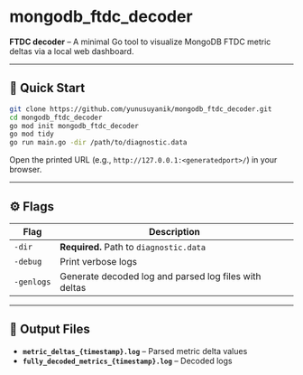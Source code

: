 # mongodb_ftdc_decoder
**FTDC decoder** – A minimal Go tool to visualize MongoDB FTDC metric deltas via a local web dashboard.

---

## 🚀 Quick Start

```bash
git clone https://github.com/yunusuyanik/mongodb_ftdc_decoder.git
cd mongodb_ftdc_decoder
go mod init mongodb_ftdc_decoder
go mod tidy
go run main.go -dir /path/to/diagnostic.data
```

Open the printed URL (e.g., `http://127.0.0.1:<generatedport>/`) in your browser.

---

## ⚙️ Flags

| Flag     | Description                          |
|----------|--------------------------------------|
| `-dir`   | **Required.** Path to `diagnostic.data` |
| `-debug` | Print verbose logs                   |
| `-genlogs` | Generate decoded log and parsed log files with deltas                   |

---

## 📄 Output Files

- **`metric_deltas_{timestamp}.log`** – Parsed metric delta values
- **`fully_decoded_metrics_{timestamp}.log`** – Decoded logs

